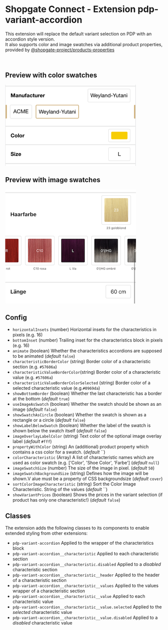 # Shopgate Connect - Extension pdp-variant-accordion

This extension will replace the default variant selection on PDP with an accordion style version.<br />
It also supports color and image swatches via additional product properties, provided by [@shopgate-project/products-properties](https://github.com/shopgate-professional-services/ext-products-properties)

<br />

## Preview with color swatches
![](assets/01.png) <br />

## Preview with image swatches
![](assets/02.png)

## Config
- `horizontalInsets` (number) Horizontal insets for the characteristics in pixels (e.g. 16)
- `bottomInset` (number) Trailing inset for the characteristics block in pixels (e.g. 16)
- `animate` (boolean) Whether the characteristics accordions are supposed to be animated (_default_ `false`)
- `characteristicBorderColor` (string) Border color of a characteristic section (e.g. `#57606a`)
- `characteristicValueBorderColor`(string) Border color of a characteristic value (e.g. `#57606a`)
- `characteristicValueBorderColorSelected` (string) Border color of a selected characteristic value (e.g.`#0969da`)
- `showBottomBorder` (boolean) Whether the last characteristic has a border at the bottom (_default_ `true`)
- `useImageAsSwatch` (boolean) Whether the swatch should be shown as an image (_default_ `false`)
- `showSwatchAsCircle` (boolean) Whether the swatch is shown as a rectangle or a circle (_default_ `false`)
- `showLabelBelowSwatch` (boolean) Whether the label of the swatch is shown below the swatch itself (_default_ `false`)
- `imageOverlayLabelColor` (string) Text color of the optional image overlay label (_default_ `#fff`)
- `propertyWithColor` (string) An (additional) product property which contains a css color for a swatch. (_default_ ``)
- `colorCharacteristic` (Array) A list of characteristic names which are used as color swatch (e.g. ['Color', 'Shoe Color', 'Farbe'] (_default_ `null`)
- `imageSwatchSize` (number) The size of the image in pixel. (_default_ `50`)
- `imageSwatchBackgroundSize` (string) Defines how the image will be shown.V alue must be a property of CSS backgroundsize (_default_ `cover`)
- `sortColorImageCharacteristic` (string) Sort the Color Image Characteristic. String of the values (_default_ ``)
- `showVariantPrices` (boolean) Shows the prices in the variant selection (if product has only one characteristic!) (_default_ `false`)

## Classes

The extension adds the following classes to its components to enable extended styling from other extensions:

- `pdp-variant-accordion` Applied to the wrapper of the characteristics block
- `pdp-variant-accordion__characteristic` Applied to each characteristic section
- `pdp-variant-accordion__characteristic.disabled` Applied to a _disabled_ characteristic section
- `pdp-variant-accordion__characteristic__header` Applied to the header of a characteristic section
- `pdp-variant-accordion__characteristic__values` Applied to the values wrapper of a characteristic section
- `pdp-variant-accordion__characteristic__value` Applied to each characteristic value
- `pdp-variant-accordion__characteristic__value.selected` Applied to the _selected_ characteristic value
- `pdp-variant-accordion__characteristic__value.disabled` Applied to a _disabled_ characteristic value
